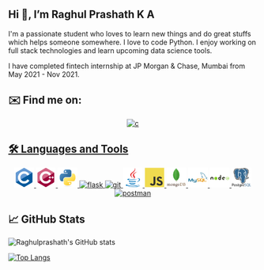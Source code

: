 
## **Hi 👋, I’m Raghul Prashath K A**

I'm a passionate student who loves to learn new things and do great stuffs which helps someone somewhere. I love to code Python. I enjoy working on full stack technologies and learn upcoming data science tools.
</br>

I have completed fintech internship at JP Morgan & Chase, Mumbai from May 2021 - Nov 2021.
</br>

## **✉️ Find me on:**
<p align="center">
  <a href="https://www.linkedin.com/in/raghul-prashath-k-a-396311148/" target="_blank"> <img src="https://img.shields.io/badge/LinkedIn-0077B5?style=for-the-badge&logo=linkedin&logoColor=white" alt="c" width="120" height="30"/>
</p>

## **🛠️ Languages and Tools**
<p align="center">  <a href="https://www.cprogramming.com/" target="_blank"> <img src="https://raw.githubusercontent.com/devicons/devicon/master/icons/c/c-original.svg" alt="c" width="40" height="40"/> </a> <a href="https://www.w3schools.com/cpp/" target="_blank"> <img src="https://raw.githubusercontent.com/devicons/devicon/master/icons/cplusplus/cplusplus-original.svg" alt="cplusplus" width="40" height="40"/> </a> <a href="https://www.python.org" target="_blank"> <img src="https://raw.githubusercontent.com/devicons/devicon/master/icons/python/python-original.svg" alt="python" width="40" height="40"/> </a> <a href="https://flask.palletsprojects.com/" target="_blank"> <img src="https://www.vectorlogo.zone/logos/pocoo_flask/pocoo_flask-icon.svg" alt="flask" width="40" height="40"/> </a> <a href="https://git-scm.com/" target="_blank"> <img src="https://www.vectorlogo.zone/logos/git-scm/git-scm-icon.svg" alt="git" width="40" height="40"/> </a> <a href="https://www.java.com" target="_blank"> <img src="https://raw.githubusercontent.com/devicons/devicon/master/icons/java/java-original.svg" alt="java" width="40" height="40"/> </a> <a href="https://developer.mozilla.org/en-US/docs/Web/JavaScript" target="_blank"> <img src="https://raw.githubusercontent.com/devicons/devicon/master/icons/javascript/javascript-original.svg" alt="javascript" width="40" height="40"/> </a> <a href="https://www.mongodb.com/" target="_blank"> <img src="https://raw.githubusercontent.com/devicons/devicon/master/icons/mongodb/mongodb-original-wordmark.svg" alt="mongodb" width="40" height="40"/> </a> <a href="https://www.mysql.com/" target="_blank"> <img src="https://raw.githubusercontent.com/devicons/devicon/master/icons/mysql/mysql-original-wordmark.svg" alt="mysql" width="40" height="40"/> </a>  <a href="https://nodejs.org" target="_blank"> <img src="https://raw.githubusercontent.com/devicons/devicon/master/icons/nodejs/nodejs-original-wordmark.svg" alt="nodejs" width="40" height="40"/> </a> <a href="https://www.postgresql.org" target="_blank"> <img src="https://raw.githubusercontent.com/devicons/devicon/master/icons/postgresql/postgresql-original-wordmark.svg" alt="postgresql" width="40" height="40"/> </a> <a href="https://postman.com" target="_blank"> <img src="https://www.vectorlogo.zone/logos/getpostman/getpostman-icon.svg" alt="postman" width="40" height="40"/> </a>  </p>


## **📈 GitHub Stats**
![Raghulprashath's GitHub stats](https://github-readme-stats.vercel.app/api?username=prashathraghul&theme=outrun&show_icons=true)
<br>

[![Top Langs](https://github-readme-stats.vercel.app/api/top-langs/?username=prashathraghul&theme=outrun&layout=compact)](https://github.com/prashathraghul/github-readme-stats)
